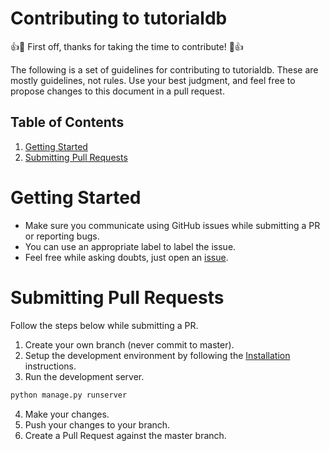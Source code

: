 # Contributing to tutorialdb

:+1::tada: First off, thanks for taking the time to contribute! :tada::+1:

The following is a set of guidelines for contributing to tutorialdb. These are mostly guidelines, not rules. Use your best judgment, and feel free to propose changes to this document in a pull request.

## Table of Contents

1. [Getting Started](#getting-started)
2. [Submitting Pull Requests](#submitting-pull-requests)

# Getting Started

- Make sure you communicate using GitHub issues while submitting a PR or reporting bugs.
- You can use an appropriate label to label the issue.
- Feel free while asking doubts, just open an [issue](https://github.com/Bhupesh-V/tutorialdb/issues/new).

# Submitting Pull Requests

Follow the steps below while submitting a PR.

1. Create your own branch (never commit to master).
2. Setup the development environment by following the [Installation](README.md#installation-) instructions.
3. Run the development server.

```bash
python manage.py runserver
```

4. Make your changes.
5. Push your changes to your branch.
6. Create a Pull Request against the master branch.
